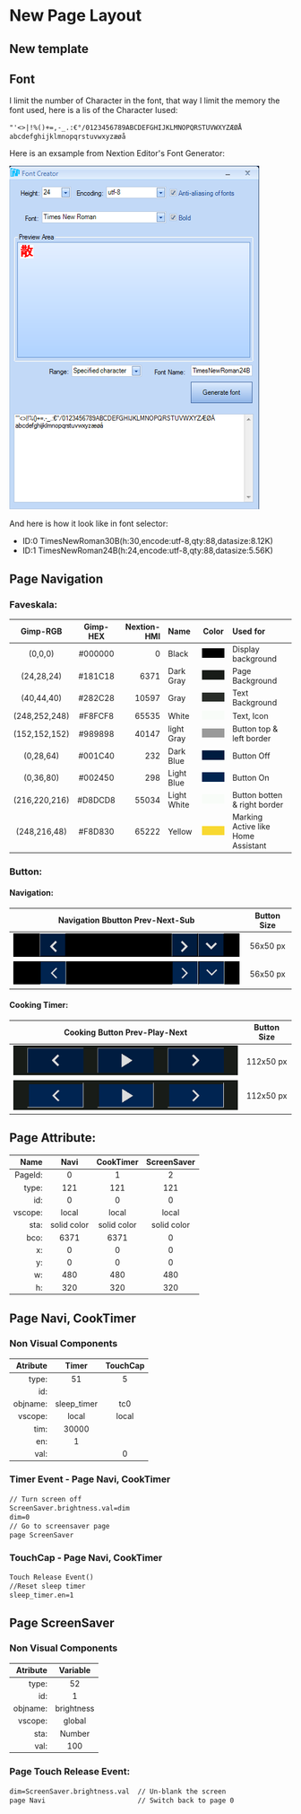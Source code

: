 # New Page Layout

## New template 

## Font
I limit the number of Character in the font, that way I limit the memory the font used, here is a lis of the Character Iused:
```
"'<>|!%()+=,-_.:€°/0123456789ABCDEFGHIJKLMNOPQRSTUVWXYZÆØÅ abcdefghijklmnopqrstuvwxyzæøå
```
Here is an exsample from Nextion Editor's Font Generator:

![Font](./png/Font.png)

And here is how it look like in font selector: 
* ID:0 TimesNewRoman30B(h:30,encode:utf-8,qty:88,datasize:8.12K)
* ID:1 TimesNewRoman24B(h:24,encode:utf-8,qty:88,datasize:5.56K)


## Page Navigation
### Faveskala:
| Gimp-RGB      | Gimp-HEX | Nextion-HMI | Name       |                 Color                      | Used for           |
|:---:           |:---:      |---:         |:---        |:---:                                       |:---                |
| (0,0,0)       | #000000  | 0           | Black      | ![Black](./ColorSample/Black.png)          | Display background |
| (24,28,24)    | #181C18  | 6371        | Dark Gray  | ![Dark Gray](./ColorSample/DarkGray.png)   | Page Background    |
| (40,44,40)    | #282C28  | 10597       | Gray       | ![Gray](./ColorSample/Gray.png)            | Text Background    |
| (248,252,248) | #F8FCF8  | 65535       | White      | ![White](./ColorSample/White.png)          | Text, Icon|
| (152,152,152) | #989898  | 40147       | light Gray | ![Light Gray](./ColorSample/LightGray.png) | Button top & left border |
| (0,28,64)     | #001C40  | 232         | Dark Blue  | ![Dark Blue](./ColorSample/DarkBlue.png)   | Button Off |
| (0,36,80)     | #002450  | 298         | Light Blue | ![Light Blue](./ColorSample/LightBlue.png) | Button On  |
| (216,220,216) | #D8DCD8  | 55034       | Light White| ![White](./ColorSample/White.png)          | Button botten & right border |
| (248,216,48)  | #F8D830  | 65222       | Yellow     | ![Yellow](./ColorSample/Yellow.png)        | Marking Active like Home Assistant|

### Button:

#### Navigation:
| Navigation Bbutton Prev-Next-Sub  | Button Size |
|:---: |:---: |
|![Off](./ColorSample/NaviOff.png)| 56x50 px |
|![ON](./ColorSample/NaviOn.png)| 56x50 px |

#### Cooking Timer:
| Cooking Button Prev-Play-Next  | Button Size |
|:---: |:---: |
|![Off](./ColorSample/ButtonOff.png)| 112x50 px |
|![ON](./ColorSample/ButtonOn.png)| 112x50 px |


## Page Attribute:
| Name    | Navi        | CookTimer   | ScreenSaver |
|---:     |:---:        |:---:        |:---:        |
| PageId: | 0           | 1           | 2           |
| type:   | 121         | 121         | 121         |
| id:     | 0           | 0           | 0           |
| vscope: | local       | local       | local       |
| sta:    | solid color | solid color | solid color |
| bco:    | 6371        | 6371        | 0           |
| x:      | 0           | 0           | 0           |
| y:      | 0           | 0           | 0           |
| w:      | 480         | 480         | 480         |
| h:      | 320         | 320         | 320         |


## Page Navi, CookTimer
### Non Visual Components
| Atribute | Timer       | TouchCap |
|---:      |:---:        |:---:     |
| type:    | 51          | 5        |
| id:      |             |          |
| objname: | sleep_timer | tc0      |
| vscope:  | local       | local    |
| tim:     | 30000       |          |
| en:      | 1           |          |
| val:     |             | 0        |

### Timer Event - Page Navi, CookTimer
```
// Turn screen off
ScreenSaver.brightness.val=dim
dim=0
// Go to screensaver page
page ScreenSaver 
```
### TouchCap - Page Navi, CookTimer
```
Touch Release Event()
//Reset sleep timer
sleep_timer.en=1
```
## Page ScreenSaver 
### Non Visual Components
| Atribute | Variable   |
|---:      |:---:       |
| type:    | 52         |
| id:      | 1          |
| objname: | brightness |
| vscope:  | global     |
| sta:     | Number     |
| val:     | 100        |

### Page Touch Release Event:
```
dim=ScreenSaver.brightness.val  // Un-blank the screen
page Navi                       // Switch back to page 0
```